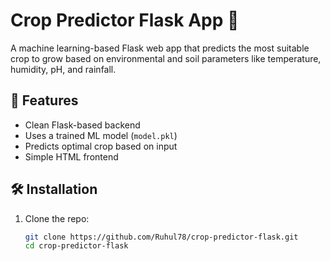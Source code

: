 # Crop Predictor Flask App 🌱

A machine learning-based Flask web app that predicts the most suitable crop to grow based on environmental and soil parameters like temperature, humidity, pH, and rainfall.

## 🚀 Features
- Clean Flask-based backend
- Uses a trained ML model (`model.pkl`)
- Predicts optimal crop based on input
- Simple HTML frontend

## 🛠️ Installation
1. Clone the repo:
   ```bash
   git clone https://github.com/Ruhul78/crop-predictor-flask.git
   cd crop-predictor-flask

